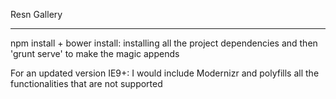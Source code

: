 Resn Gallery

____

npm install + bower install: installing all the project dependencies and then 'grunt serve' to make the magic appends

For an updated version IE9+:
I would include Modernizr and polyfills all the functionalities that are not supported